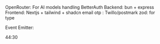 OpenRouter: For AI models handling
BetterAuth
Backend: bun + express
Frontend: Nextjs + tailwind + shadcn
email otp : Twillo/postmark 
zod: for type 

Event Emitter:


44:30